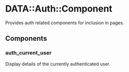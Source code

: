 # DATA::Auth::Component

Provides auth related components for inclusion in pages.

## Components

### auth\_current\_user

Display details of the currently authenticated user.
